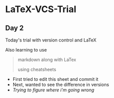 # LaTeX-VCS-Trial

## Day 2

Today's trial with version control and LaTeX



Also learning to use

> markdown along with LaTex
>
> using cheatsheets

* First tried to edit this sheet and commit it
* Next, wanted to see the difference in versions 
* *Trying to figure where i'm going wrong*